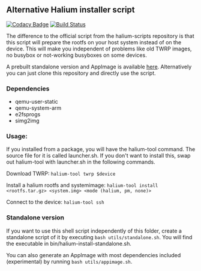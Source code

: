 ## Alternative Halium installer script

[![Codacy Badge](https://api.codacy.com/project/badge/Grade/0c6adc1dd44644b6b688f8fb048434d6)](https://www.codacy.com/app/JBBgameich/halium-install?utm_source=github.com&utm_medium=referral&utm_content=JBBgameich/halium-install&utm_campaign=badger)
[![Build Status](https://travis-ci.org/JBBgameich/halium-install.svg?branch=appimage)](https://travis-ci.org/JBBgameich/halium-install)

The difference to the official script from the halium-scripts repository is that this script will prepare the rootfs on your host system instead of on the device. This will make you independent of problems like old TWRP images, no busybox or not-working busyboxes on some devices.

A prebuilt standalone version and AppImage is available [here](https://github.com/JBBgameich/halium-install/releases). Alternatively you can just clone this repository and directly use the script.

### Dependencies

* qemu-user-static
* qemu-system-arm
* e2fsprogs
* simg2img

### Usage:

If you installed from a package, you will have the halium-tool command. The source file for it is called launcher.sh. If you don't want to install this, swap out halium-tool with launcher.sh in the following commands.

Download TWRP:
`halium-tool twrp $device`

Install a halium rootfs and systemimage:
`halium-tool install <rootfs.tar.gz> <system.img> <mode (halium, pm, none)>`

Connect to the device:
`halium-tool ssh`

### Standalone version
If you want to use this shell script independently of this folder, create a standalone script of it by executing `bash utils/standalone.sh`. You will find the executable in bin/halium-install-standalone.sh.

You can also generate an AppImage with most dependencies included (experimental) by running `bash utils/appimage.sh`.

